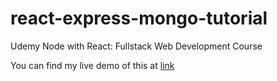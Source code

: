 # react-express-mongo-tutorial
Udemy Node with React: Fullstack Web Development Course

You can find my live demo of this at [link](https://calm-wave-57195.herokuapp.com/)
